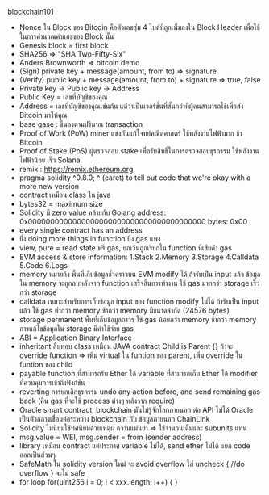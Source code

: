 blockchain101

- Nonce ใน Block ของ Bitcoin คือตัวเลขสุ่ม 4 ไบต์ที่ถูกเพิ่มลงใน Block Header เพื่อใช้ในการคำนวณค่าแฮชของ Block นั้น
- Genesis block = first block
- SHA256 => "SHA Two-Fifty-Six"
- Anders Brownworth => bitcoin demo
- (Sign) private key + message(amount, from to) => signature
- (Verify) public key + message(amount, from to) + signature => true, false
- Private key -> Public key -> Address
- Public Key = เลขที่บัญชีของคุณ
- Address = เลขที่บัญชีของคุณเช่นกัน แต่ว่าเป็นเวอร์ชั่นที่สั้นกว่าที่ผู้คนสามารถใช้เพื่อส่ง Bitcoin มาให้คุณ
- base gase : ขึ้นลงตามปริมาณ transaction
- Proof of Work (PoW)
    miner แข่งกันแก้โจทย์คณิตศาสตร์
    ใช้พลังงานไฟฟ้ามาก
    ช้า
    Bitcoin
- Proof of Stake (PoS)
    ผู้ตรวจสอบ stake เพื่อรับสิทธิ์ในการตรวจสอบธุรกรรม
    ใช้พลังงานไฟฟ้าน้อย
    เร็ว
    Solana
- remix : https://remix.ethereum.org
- pragma solidity ^0.8.0; 
    ^ (caret) to tell out code that we're okay with a more new version
- contract เหมือน class ใน java
- bytes32 = maximum size
- Solidity มี zero value คล้ายกับ Golang
    address: 0x0000000000000000000000000000000000000000
    bytes: 0x00
- every single contract has an address
- ยิ่ง doing more things in function ยิ่ง gas แพง
- view, pure = read state ฟรี gas, ยกเว้นถูกเรียกใน function ที่เสียค่า gas
- EVM access & store information:
    1.Stack
    2.Memory
    3.Storage
    4.Calldata
    5.Code
    6.Logs
- memory หมายถึง พื้นที่เก็บข้อมูลชั่วคราวบน EVM
    modify ได้ ถ้ารับเป็น input แล้ว
    ข้อมูลใน memory จะถูกลบหลังจาก function เสร็จสิ้นการทำงาน
    ใช้ gas มากกว่า storage
    เร็วกว่า storage
- calldata
    เหมาะสำหรับการเก็บข้อมูล input ของ function
    modify ไม่ได้ ถ้ารับเป็น input แล้ว
    ใช้ gas ต่ำกว่า memory
    ช้ากว่า memory
    มีขนาดจำกัด (24576 bytes)
- storage
    permanent พื้นที่เก็บข้อมูลถาวร
    ใช้ gas น้อยกว่า memory
    ช้ากว่า memory
    การแก้ไขข้อมูลใน storage มีค่าใช้จ่าย gas
- ABI = Application Binary Interface
- inheritant สืบทอบ class เหมือน JAVA
    contract Child is Parent {}
    ถ้าจะ override function => เพิ่ม virtual ใน funtion ของ parent, เพิ่ม override ใน funtion ของ child
- payable
    function ที่สามารถรับ Ether ได้
    variable ที่สามารถเก็บ Ether ได้
    modifier ที่ควบคุมการเข้าถึงฟังก์ชัน
- reverting
    การยกเลิกธุรกรรม 
    undo any action before, and send remaining gas back (คืน gas ที่จะใช้ process ต่างๆ หลังจาก require)
- Oracle
    smart contract, blockchain มันไม่รู้จักโลกภายนอก ต่อ API ไม่ได้
    Oracle เป็นตัวกลางเชื่อมต่อระหว่าง blockchain กับ ข้อมูลภายนอก
    ChainLink
- Solidity ไม่นิยมใช้ทศนิยมด้วยเหตุผ ความแม่นยำ => ใช้จำนวนเต็มและ subunits แทน
- msg.value = WEI, msg.sender = from (sender address)
- library
    เหมือน contract แต่ประกาศ variable ไม่ได้, send ether ไม่ได้
    แยก code ออกเป็นส่วนๆ
- SafeMath ใน solidity version ใหม่ จะ avoid overflow
    ใส่ uncheck { //do overflow } จะไม่ safe
- for loop
    for(uint256 i = 0; i < xxx.length; i++) {
        <!-- do something -->
    }